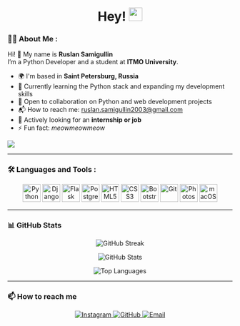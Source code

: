 <div id="header" align="center">
  <h1>
    Hey!
    <img src="https://media.giphy.com/media/hvRJCLFzcasrR4ia7z/giphy.gif" width="30px"/>
  </h1>
</div>

### 👨‍💻 About Me :

Hi! 👋 My name is **Ruslan Samigullin**  
I’m a Python Developer and a student at **ITMO University**.

- 🌍 I'm based in **Saint Petersburg, Russia**
- 🧠 Currently learning the Python stack and expanding my development skills
- 🤝 Open to collaboration on Python and web development projects
- 📬 How to reach me: [ruslan.samigullin2003@gmail.com](mailto:ruslan.samigullin2003@gmail.com)
- 🚀 Actively looking for an **internship or job**
- ⚡ Fun fact: *meowmeowmeow*

<a href="https://www.github.com/rssolgaleo" target="_blank" rel="noreferrer">
  <img src="https://img.shields.io/github/followers/rssolgaleo?logo=github&style=for-the-badge&color=000000&labelColor=ffffff" />
</a>

---

### 🛠️ Languages and Tools :

<p align="center">
  <img src="https://cdn.jsdelivr.net/gh/devicons/devicon/icons/python/python-original.svg" width="40" height="40" alt="Python"/>
  <img src="https://cdn.jsdelivr.net/gh/devicons/devicon/icons/django/django-plain.svg" width="40" height="40" alt="Django"/>
  <img src="https://cdn.jsdelivr.net/gh/devicons/devicon/icons/flask/flask-original.svg" width="40" height="40" alt="Flask"/>
  <img src="https://cdn.jsdelivr.net/gh/devicons/devicon/icons/postgresql/postgresql-original.svg" width="40" height="40" alt="PostgreSQL"/>
  <img src="https://cdn.jsdelivr.net/gh/devicons/devicon/icons/html5/html5-original.svg" width="40" height="40" alt="HTML5"/>
  <img src="https://cdn.jsdelivr.net/gh/devicons/devicon/icons/css3/css3-original.svg" width="40" height="40" alt="CSS3"/>
  <img src="https://cdn.jsdelivr.net/gh/devicons/devicon/icons/bootstrap/bootstrap-original.svg" width="40" height="40" alt="Bootstrap"/>
  <img src="https://cdn.jsdelivr.net/gh/devicons/devicon/icons/git/git-original.svg" width="40" height="40" alt="Git"/>
  <img src="https://cdn.jsdelivr.net/gh/devicons/devicon/icons/photoshop/photoshop-line.svg" width="40" height="40" alt="Photoshop"/>
  <img src="https://cdn.jsdelivr.net/gh/devicons/devicon/icons/apple/apple-original.svg" width="40" height="40" alt="macOS"/>
</p>

---

### 📊 GitHub Stats

<p align="center">
  <img src="https://github-readme-streak-stats.herokuapp.com/?user=rssolgaleo&theme=default" alt="GitHub Streak"/>
</p>

<p align="center">
  <img src="https://github-readme-stats.vercel.app/api?username=rssolgaleo&show_icons=true&theme=default" alt="GitHub Stats"/>
</p>

<p align="center">
  <img src="https://github-readme-stats.vercel.app/api/top-langs/?username=rssolgaleo&layout=compact&theme=default" alt="Top Languages"/>
</p>


---

### 📫 How to reach me

<p align="center">
  <a href="https://www.instagram.com/rssolgaleo" target="_blank">
    <img src="https://img.shields.io/badge/Instagram-E4405F?style=for-the-badge&logo=instagram&logoColor=white" alt="Instagram"/>
  </a>
  <a href="https://github.com/rssolgaleo" target="_blank">
    <img src="https://img.shields.io/badge/GitHub-100000?style=for-the-badge&logo=github&logoColor=white" alt="GitHub"/>
  </a>
  <a href="mailto:ruslan.samigullin2003@gmail.com">
    <img src="https://img.shields.io/badge/Gmail-D14836?style=for-the-badge&logo=gmail&logoColor=white" alt="Email"/>
  </a>
</p>

